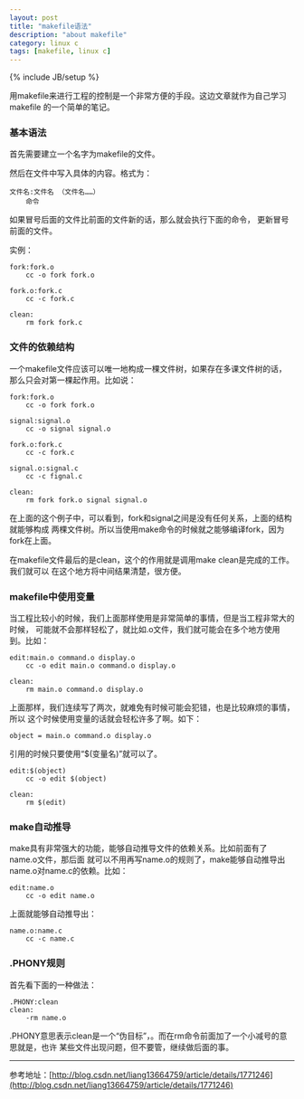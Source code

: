 ```yaml
---
layout: post
title: "makefile语法"
description: "about makefile"
category: linux c
tags: [makefile, linux c]
---
```

{% include JB/setup %}

用makefile来进行工程的控制是一个非常方便的手段。这边文章就作为自己学习makefile
的一个简单的笔记。

### 基本语法

首先需要建立一个名字为makefile的文件。

然后在文件中写入具体的内容。格式为：

	文件名:文件名 （文件名……）
		命令

如果冒号后面的文件比前面的文件新的话，那么就会执行下面的命令，
更新冒号前面的文件。

实例：
	
	fork:fork.o
		cc -o fork fork.o

	fork.o:fork.c
		cc -c fork.c

	clean:
		rm fork fork.c

### 文件的依赖结构

一个makefile文件应该可以唯一地构成一棵文件树，如果存在多课文件树的话，
那么只会对第一棵起作用。比如说：

	fork:fork.o
		cc -o fork fork.o

	signal:signal.o
		cc -o signal signal.o

	fork.o:fork.c
		cc -c fork.c

	signal.o:signal.c
		cc -c fignal.c

	clean:
		rm fork fork.o signal signal.o

在上面的这个例子中，可以看到，fork和signal之间是没有任何关系，上面的结构就能够构成
两棵文件树。所以当使用make命令的时候就之能够编译fork，因为fork在上面。

在makefile文件最后的是clean，这个的作用就是调用make clean是完成的工作。我们就可以
在这个地方将中间结果清楚，很方便。

### makefile中使用变量

当工程比较小的时候，我们上面那样使用是非常简单的事情，但是当工程非常大的时候，
可能就不会那样轻松了，就比如.o文件，我们就可能会在多个地方使用到。比如：
	
	edit:main.o command.o display.o
		cc -o edit main.o command.o display.o

	clean:
		rm main.o command.o display.o

上面那样，我们连续写了两次，就难免有时候可能会犯错，也是比较麻烦的事情，所以
这个时候使用变量的话就会轻松许多了啊。如下：

	object = main.o command.o display.o

引用的时候只要使用“$(变量名)”就可以了。

	edit:$(object)
		cc -o edit $(object)

	clean:
		rm $(edit)

### make自动推导

make具有非常强大的功能，能够自动推导文件的依赖关系。比如前面有了name.o文件，那后面
就可以不用再写name.o的规则了，make能够自动推导出name.o对name.c的依赖。比如：

	edit:name.o
		cc -o edit name.o

上面就能够自动推导出：
	
	name.o:name.c
		cc -c name.c

### .PHONY规则

首先看下面的一种做法：

	.PHONY:clean
	clean:
		-rm name.o

.PHONY意思表示clean是一个“伪目标”，。而在rm命令前面加了一个小减号的意思就是，也许
某些文件出现问题，但不要管，继续做后面的事。

----

参考地址：[http://blog.csdn.net/liang13664759/article/details/1771246](http://blog.csdn.net/liang13664759/article/details/1771246)



